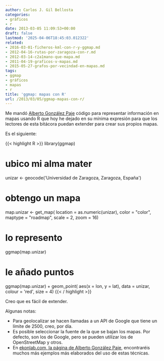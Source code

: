 ```yaml
---
author: Carlos J. Gil Bellosta
categories:
- gráficos
- r
date: 2013-03-05 11:09:53+00:00
draft: false
lastmod: '2025-04-06T18:45:03.012322'
related:
- 2016-03-01-ficheros-kml-con-r-y-ggmap.md
- 2012-04-16-rutas-por-zaragoza-con-r.md
- 2012-03-14-c2a1mano-que-mapa.md
- 2011-04-19-graficos-v-mapas.md
- 2015-05-27-grafos-por-vecindad-en-mapas.md
tags:
- ggmap
- gráficos
- mapas
- r
title: 'ggmap: mapas con R'
url: /2013/03/05/ggmap-mapas-con-r/
---
```


Me mandó [Alberto González Paje](http://www.ekonlab.com/) código para representar información en mapas usando R que hoy he dejado en su mínima expresión para que los lectores de esta bitácora puedan extender para crear sus propios mapas.

Es el siguiente:

{{< highlight R >}}
library(ggmap)

# ubico mi alma mater
unizar <- geocode('Universidad de Zaragoza, Zaragoza, España')

# obtengo un mapa
map.unizar <- get_map(
    location = as.numeric(unizar),
    color = "color",
    maptype = "roadmap",
    scale = 2,
    zoom = 16)

# lo represento
ggmap(map.unizar)

# le añado puntos
ggmap(map.unizar) + geom_point(
    aes(x = lon, y = lat),
    data = unizar, colour = 'red',
    size = 4)
{{< / highlight >}}

Creo que es fácil de extender.

Algunas notas:

* Para geolocalizar se hacen llamadas a un API de Google que tiene un límite de 2500, creo, por día.
* Es posible seleccionar la fuente de la que se bajan los mapas. Por defecto, son los de Google, pero se pueden utilizar los de OpenStreetMap y otros.
* En [ekonlab.com, la página de Alberto González Paje](http://www.ekonlab.com/), encontraréis muchos más ejemplos más elaborados del uso de estas técnicas.
